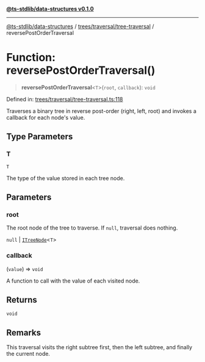 [**@ts-stdlib/data-structures v0.1.0**](../../../../README.md)

***

[@ts-stdlib/data-structures](../../../../README.md) / [trees/traversal/tree-traversal](../README.md) / reversePostOrderTraversal

# Function: reversePostOrderTraversal()

> **reversePostOrderTraversal**\<`T`\>(`root`, `callback`): `void`

Defined in: [trees/traversal/tree-traversal.ts:118](https://github.com/gabaudette/ts-standard-library/blob/ff5d83fe4b66247fa084c3cd3ca7e6ef97c8bcfa/packages/data-structures/src/trees/traversal/tree-traversal.ts#L118)

Traverses a binary tree in reverse post-order (right, left, root) and invokes a callback for each node's value.

## Type Parameters

### T

`T`

The type of the value stored in each tree node.

## Parameters

### root

The root node of the tree to traverse. If `null`, traversal does nothing.

`null` | [`ITreeNode`](../../../tree-node/interfaces/ITreeNode.md)\<`T`\>

### callback

(`value`) => `void`

A function to call with the value of each visited node.

## Returns

`void`

## Remarks

This traversal visits the right subtree first, then the left subtree, and finally the current node.
